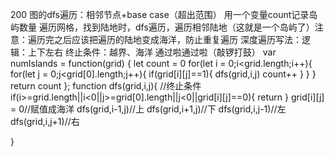 200
图的dfs遍历：相邻节点+base case（超出范围）
用一个变量count记录岛屿数量
遍历网格，找到陆地时，dfs遍历，遍历相邻陆地（这就是一个岛屿了）注意：遍历完之后应该把遍历的陆地变成海洋，防止重复遍历
深度遍历写法：逻辑：上下左右
终止条件：越界、海洋
通过啦通过啦（敲锣打鼓）
var numIslands = function(grid) {
    let count = 0
    for(let i = 0;i<grid.length;i++){
        for(let j = 0;j<grid[0].length;j++){
            if(grid[i][j]==1){
                dfs(grid,i,j)
                count++
            }
        }
    }
    return count
};
function dfs(grid,i,j){
    //终止条件
    if(i>=grid.length||i<0||j>=grid[0].length||j<0||grid[i][j]==0){
        return
    }
    grid[i][j] = 0//赋值成海洋
    dfs(grid,i-1,j)//上
    dfs(grid,i+1,j)//下
    dfs(grid,i,j-1)//左
    dfs(grid,i,j+1)//右

}